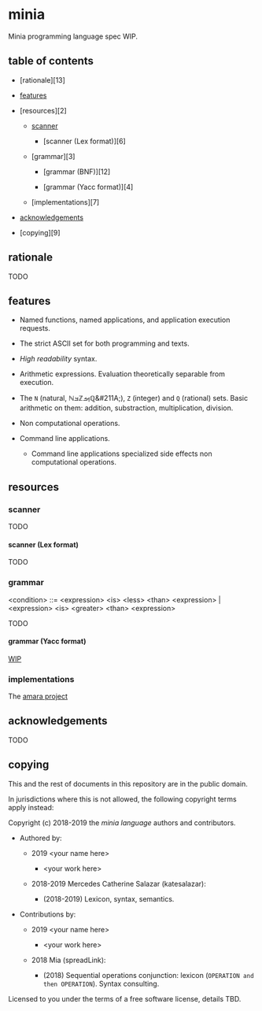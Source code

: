 # minia

Minia programming language spec WIP.


## table of contents

* [rationale][13]

* [features][1]

* [resources][2]

  * [scanner][5]

    * [scanner (Lex format)][6]

  * [grammar][3]

    * [grammar (BNF)][12]

    * [grammar (Yacc format)][4]

  * [implementations][7]

* [acknowledgements][8]

* [copying][9]


## rationale

TODO


## features

* Named functions, named applications, and application execution requests.

* The strict ASCII set for both programming and texts.

* _High readability_ syntax.

* Arithmetic expressions. Evaluation theoretically separable from execution.

* The `N` (natural, &#8469;&#2115;&#8484;&#2124;&#8474;&#211A;), `Z` (integer) and `Q` (rational) sets. Basic arithmetic on
  them: addition, substraction, multiplication, division.

* Non computational operations.

* Command line applications.

  * Command line applications specialized side effects non computational
    operations.


## resources

### scanner

TODO


#### scanner (Lex format)

TODO


### grammar

&lt;condition&gt; ::= &lt;expression&gt; &lt;is&gt; &lt;less&gt; &lt;than&gt; &lt;expression&gt;
                    | &lt;expression&gt; &lt;is&gt; &lt;greater&gt; &lt;than&gt; &lt;expression&gt;

TODO


#### grammar (Yacc format)

[WIP][11]


### implementations

The [amara project][10]


## acknowledgements

TODO


## copying

This and the rest of documents in this repository are in the public domain.

In jurisdictions where this is not allowed, the following copyright terms
apply instead:

Copyright (c) 2018-2019 the *minia language* authors and contributors.

* Authored by:

  * 2019 &lt;your name here&gt;

    * &lt;your work here&gt;

  * 2018-2019 Mercedes Catherine Salazar (katesalazar):

    * (2018-2019) Lexicon, syntax, semantics.

* Contributions by:

  * 2019 &lt;your name here&gt;

    * &lt;your work here&gt;

  * 2018 Mia (spreadLink):

    * (2018) Sequential operations conjunction: lexicon (`OPERATION and then
      OPERATION`). Syntax consulting.

Licensed to you under the terms of a free software license, details TBD.


[1]: http://github.com/katesalazar/minia/tree/master#features

[5]: http://github.com/katesalazar/minia/tree/master#scanner

[8]: http://github.com/katesalazar/minia/tree/master#acknowledgments

[10]: http://github.com/katesalazar/amara

[11]: http://github.com/katesalazar/minia/tree/master/minia.grammar
